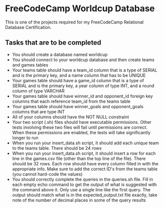 # FreeCodeCamp Worldcup Database
This is one of the projects required for my FreeCodeCamp Relational Database Certification.

## Tasks that are to be completed

-   You should create a database named worldcup
   -   You should connect to your worldcup database and then create teams and games tables
   -   Your teams table should have a team_id column that is a type of SERIAL and is the primary key, and a name column that has to be   UNIQUE
   -   Your games table should have a game_id column that is a type of SERIAL and is the primary key, a year column of type INT, and a round    column of type VARCHAR
   -   Your games table should have winner_id and opponent_id foreign key columns that each reference team_id from the teams table
   -   Your games table should have winner_goals and opponent_goals columns that are type INT
   -   All of your columns should have the NOT NULL constraint
   -   Your two script (.sh) files should have executable permissions. Other tests involving these two files will fail until permissions are    correct. When these permissions are enabled, the tests will take    significantly longer to run
   -   When you run your insert_data.sh script, it should add each unique team to the teams table. There should be 24 rows
   -   When you run your insert_data.sh script, it should insert a row for each line in the games.csv file (other than the top line of the    file). There should be 32 rows. Each row should have every column    filled in with the appropriate info. Make sure to add the correct    ID's from the teams table (you cannot hard-code the values) 
   -   You should correctly complete the queries in the queries.sh file. Fill in each empty echo command to get the output of what is   suggested with the command above it. Only use a single line like the first query. The output should match what is in the    expected_output.txt file exactly, take note of the number of decimal places in some of the query results
